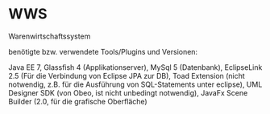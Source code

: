 # WWS
Warenwirtschaftssystem

benötigte bzw. verwendete Tools/Plugins und Versionen:

Java EE 7, 
Glassfish 4 (Applikationserver), 
MySql 5 (Datenbank), 
EclipseLink 2.5 (Für die Verbindung von Eclipse JPA zur DB), 
Toad Extension (nicht notwendig, z.B. für die Ausführung von SQL-Statements unter eclipse), 
UML Designer SDK (von Obeo, ist nicht unbedingt notwendig), 
JavaFx Scene Builder (2.0, für die grafische Oberfläche)
